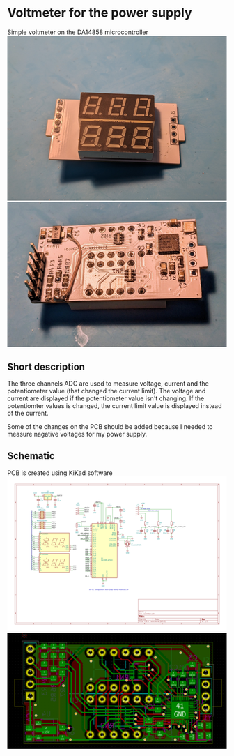 # Voltmeter for the power supply
Simple voltmeter on the DA14858 microcontroller
![](./photo/PXL_20230303_181334216.jpg)
![](./photo/PXL_20230303_181327245~2.jpg)

## Short description
The three channels ADC are used to measure voltage, current and the potentiometer value (that changed the current limit). The voltage and current are displayed if the potentiometer value isn't changing. If the potentiomter values is changed, the current limit value is displayed instead of the current.

Some of the changes on the PCB should be added because I needed to measure nagative voltages for my power supply.

## Schematic
PCB is created using KiKad software
![](./photo/schematic.png)
![](./photo/pcb.png)

